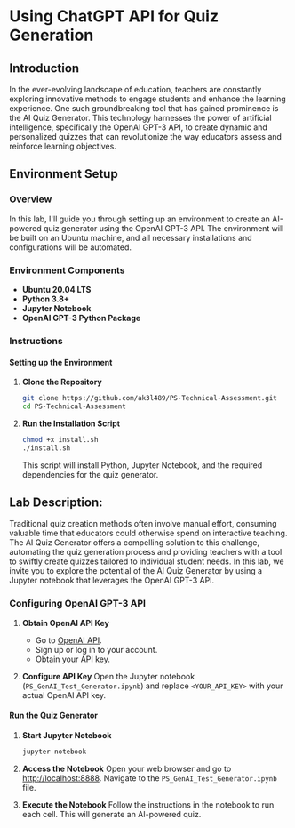 # Using ChatGPT API for Quiz Generation

## Introduction 
In the ever-evolving landscape of education, teachers are constantly exploring innovative methods to engage students and enhance the learning experience. One such groundbreaking tool that has gained prominence is the AI Quiz Generator. This technology harnesses the power of artificial intelligence, specifically the OpenAI GPT-3 API, to create dynamic and personalized quizzes that can revolutionize the way educators assess and reinforce learning objectives.

## Environment Setup

### Overview
In this lab, I'll guide you through setting up an environment to create an AI-powered quiz generator using the OpenAI GPT-3 API. The environment will be built on an Ubuntu machine, and all necessary installations and configurations will be automated.

### Environment Components
- **Ubuntu 20.04 LTS**
- **Python 3.8+**
- **Jupyter Notebook**
- **OpenAI GPT-3 Python Package**

### Instructions

#### Setting up the Environment

1. **Clone the Repository**
   ```bash
   git clone https://github.com/ak3l489/PS-Technical-Assessment.git
   cd PS-Technical-Assessment
   ```

2. **Run the Installation Script**
   ```bash
   chmod +x install.sh
   ./install.sh
   ```
   This script will install Python, Jupyter Notebook, and the required dependencies for the quiz generator.

## Lab Description: 
Traditional quiz creation methods often involve manual effort, consuming valuable time that educators could otherwise spend on interactive teaching. The AI Quiz Generator offers a compelling solution to this challenge, automating the quiz generation process and providing teachers with a tool to swiftly create quizzes tailored to individual student needs. In this lab, we invite you to explore the potential of the AI Quiz Generator by using a Jupyter notebook that leverages the OpenAI GPT-3 API. 

### Configuring OpenAI GPT-3 API

1. **Obtain OpenAI API Key**
   - Go to [OpenAI API](https://beta.openai.com/signup/).
   - Sign up or log in to your account.
   - Obtain your API key.

2. **Configure API Key**
   Open the Jupyter notebook (`PS_GenAI_Test_Generator.ipynb`) and replace `<YOUR_API_KEY>` with your actual OpenAI API key.

#### Run the Quiz Generator

1. **Start Jupyter Notebook**
   ```bash
   jupyter notebook
   ```

2. **Access the Notebook**
   Open your web browser and go to [http://localhost:8888](http://localhost:8888). Navigate to the `PS_GenAI_Test_Generator.ipynb` file.

3. **Execute the Notebook**
   Follow the instructions in the notebook to run each cell. This will generate an AI-powered quiz.